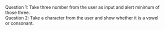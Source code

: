 Question 1:
Take three number from the user as input and alert minimum of those three.  
Question 2:
Take a character from the user and show whether it is a vowel or consonant.